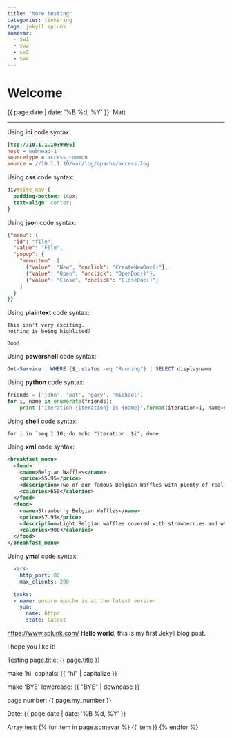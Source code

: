 ```yaml
---
title: "More testing"
categories: tinkering
tags: jekyll splunk
somevar: 
  - sw1 
  - sw2 
  - sw3 
  - sw4
---
```


# Welcome

{{ page.date | date: '%B %d, %Y' }}: Matt

---

Using **ini** code syntax:

```ini
[tcp://10.1.1.10:9995]
host = webhead-1
sourcetype = access_common
source = //10.1.1.10/var/log/apache/access.log
```

Using **css** code syntax:

```css
div#site_nav {
  padding-bottom: 10px;
  text-align: center;
}
```

Using **json** code syntax:

```json
{"menu": {
  "id": "file",
  "value": "File",
  "popup": {
    "menuitem": [
      {"value": "New", "onclick": "CreateNewDoc()"},
      {"value": "Open", "onclick": "OpenDoc()"},
      {"value": "Close", "onclick": "CloseDoc()"}
    ]
  }
}}
```

Using **plaintext** code syntax:

```plaintext
This isn't very exciting.
nothing is being highlited?

Boo!
```

Using **powershell** code syntax:

```powershell
Get-Service | WHERE {$_.status -eq "Running"} | SELECT displayname
```

Using **python** code syntax:

```python
friends = ['john', 'pat', 'gary', 'michael']
for i, name in enumerate(friends):
    print ("iteration {iteration} is {name}".format(iteration=i, name=name))
```

Using **shell** code syntax:

```shell
for i in `seq 1 10; do echo "iteration: $i"; done
```

Using **xml** code syntax:

```xml
<breakfast_menu>
  <food>
    <name>Belgian Waffles</name>
    <price>$5.95</price>
    <description>Two of our famous Belgian Waffles with plenty of real maple syrup</description>
    <calories>650</calories>
  </food>
  <food>
    <name>Strawberry Belgian Waffles</name>
    <price>$7.95</price>
    <description>Light Belgian waffles covered with strawberries and whipped cream</description>
    <calories>900</calories>
  </food>
</breakfast_menu>
```

Using **ymal** code syntax:

```yaml
  vars:
    http_port: 80
    max_clients: 200

  tasks:
  - name: ensure apache is at the latest version
    yum:
      name: httpd
      state: latest
```

https://www.splunk.com/
**Hello world**, this is my first Jekyll blog post.

I hope you like it!

Testing page.title: {{ page.title }}

make 'hi' capitals: {{ "hi" | capitalize }}

make 'BYE' lowercase: {{ "BYE" | downcase }}

page number: {{ page.my_number }}

Date: {{ page.date | date: '%B %d, %Y' }}

Array test: 
{% for item in page.somevar %}
  {{ item }}
{% endfor %}
